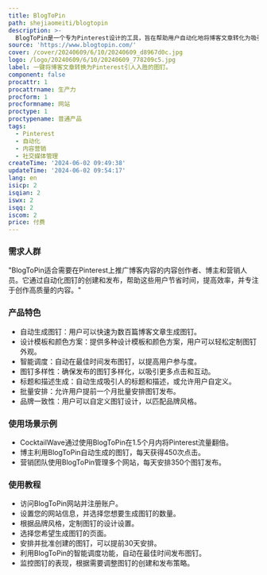 ```yaml
---
title: BlogToPin
path: shejiaomeiti/blogtopin
description: >-
  BlogToPin是一个专为Pinterest设计的工具，旨在帮助用户自动化地将博客文章转化为吸引人的图钉（Pins），从而吸引更多的有机流量和潜在客户。它通过简化图钉的创建和管理，让用户能够专注于内容创作，而不必花费大量时间在Pinterest上手动创建和安排图钉。
source: 'https://www.blogtopin.com/'
cover: /cover/20240609/6/10/20240609_d8967d0c.jpg
logo: /logo/20240609/6/10/20240609_778209c5.jpg
label: 一键将博客文章转换为Pinterest引人入胜的图钉。
component: false
procattr: 1
procattrname: 生产力
procform: 1
procformname: 网站
proctype: 1
proctypename: 普通产品
tags:
  - Pinterest
  - 自动化
  - 内容营销
  - 社交媒体管理
createTime: '2024-06-02 09:49:38'
updateTime: '2024-06-02 09:54:17'
lang: en
isicp: 2
isqian: 2
iswx: 2
isqq: 2
iscom: 2
price: 付费
---
```




### 需求人群
"BlogToPin适合需要在Pinterest上推广博客内容的内容创作者、博主和营销人员。它通过自动化图钉的创建和发布，帮助这些用户节省时间，提高效率，并专注于创作高质量的内容。"

### 产品特色
* 自动生成图钉：用户可以快速为数百篇博客文章生成图钉。
* 设计模板和颜色方案：提供多种设计模板和颜色方案，用户可以轻松定制图钉外观。
* 智能调度：自动在最佳时间发布图钉，以提高用户参与度。
* 图钉多样性：确保发布的图钉多样化，以吸引更多点击和互动。
* 标题和描述生成：自动生成吸引人的标题和描述，或允许用户自定义。
* 批量安排：允许用户提前一个月批量安排图钉发布。
* 品牌一致性：用户可以自定义图钉设计，以匹配品牌风格。

### 使用场景示例
* CocktailWave通过使用BlogToPin在1.5个月内将Pinterest流量翻倍。
* 博主利用BlogToPin自动生成的图钉，每天获得450次点击。
* 营销团队使用BlogToPin管理多个网站，每天安排350个图钉发布。

### 使用教程
* 访问BlogToPin网站并注册账户。
* 设置您的网站信息，并选择您想要生成图钉的数量。
* 根据品牌风格，定制图钉的设计设置。
* 选择您希望生成图钉的页面。
* 安排并批准创建的图钉，可以提前30天安排。
* 利用BlogToPin的智能调度功能，自动在最佳时间发布图钉。
* 监控图钉的表现，根据需要调整图钉的创建和发布策略。

  
